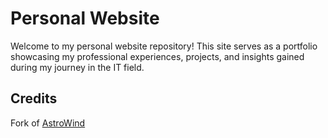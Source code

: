 # Personal Website
Welcome to my personal website repository! This site serves as a portfolio showcasing my professional experiences, projects, and insights gained during my journey in the IT field.

## Credits
Fork of [AstroWind](https://github.com/onwidget/astrowind)